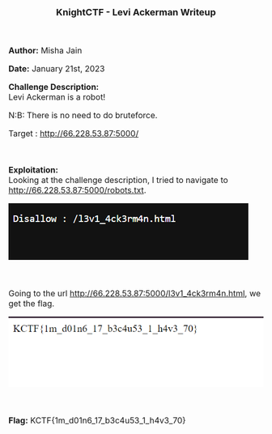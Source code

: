 <font size = '4'>
<p align = 'center'>
<b>
KnightCTF - Levi Ackerman Writeup 
</b>
</p>
</font>

<br>
<font size = '3'>

<b>Author:</b> Misha Jain

<b>Date:</b> January 21st, 2023

<b>Challenge Description:</b><br>
Levi Ackerman is a robot!

N:B: There is no need to do bruteforce.

Target : http://66.228.53.87:5000/

<br>

<b>Exploitation:</b><br>
Looking at the challenge description, I tried to navigate to http://66.228.53.87:5000/robots.txt.

<p align = 'center'>

![](<Pictures/Levi Ackerman - Disallow.png>)

</p><br>

Going to the url http://66.228.53.87:5000/l3v1_4ck3rm4n.html, we get the flag.

<p align = 'center'>

![](<Pictures/Levi Ackerman - Flag.png>)

</p><br>

<b>Flag:</b> KCTF{1m_d01n6_17_b3c4u53_1_h4v3_70}

</font>